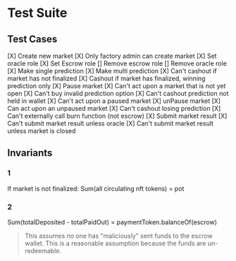 
# Test Suite


## Test Cases

[X] Create new market
[X] Only factory admin can create market
[X] Set oracle role
[X] Set Escrow role
[] Remove escrow role
[] Remove oracle role
[X] Make single prediction
[X] Make multi prediction
[X] Can't cashout if market has not finalized
[X] Cashout if market has finalized, winning prediction only
[X] Pause market
[X] Can't act upon a market that is not yet open
[X] Can't buy invalid prediction option
[X] Can't cashout prediction not held in wallet
[X] Can't act upon a paused market
[X] unPause market
[X] Can act upon an unpaused market
[X] Can't cashout losing prediction
[X] Can't externally call burn function (not escrow)
[X] Submit market result
[X] Can't submit market result unless oracle
[X] Can't submit market result unless market is closed

## Invariants

### 1
If market is not finalized: Sum(all circulating nft tokens) = pot

### 2
Sum(totalDeposited - totalPaidOut) = paymentToken.balanceOf(escrow)

> This assumes no one has "maliciously" sent funds to the escrow wallet. This is a reasonable assumption because 
the funds are un-redeemable.
